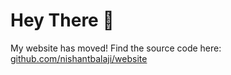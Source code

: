# Hey There 👋

My website has moved! Find the source code here: [github.com/nishantbalaji/website](https://github.com/nishantbalaji/website)
